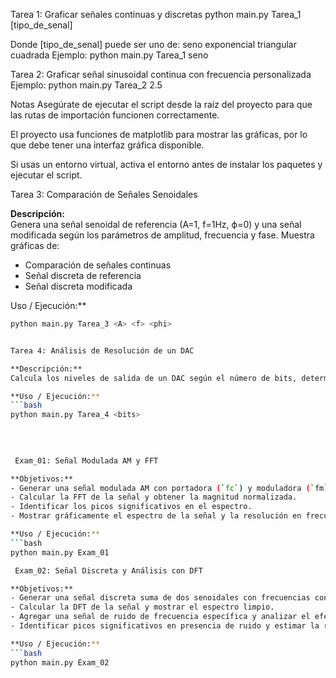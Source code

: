 
Tarea 1: Graficar señales continuas y discretas
python main.py Tarea_1 [tipo_de_senal]

Donde [tipo_de_senal] puede ser uno de:
    seno
    exponencial
    triangular
    cuadrada
Ejemplo:
    python main.py Tarea_1 seno

Tarea 2: Graficar señal sinusoidal continua con frecuencia personalizada
Ejemplo:
    python main.py Tarea_2 2.5

Notas
Asegúrate de ejecutar el script desde la raíz del proyecto para que las rutas de importación funcionen correctamente.

El proyecto usa funciones de matplotlib para mostrar las gráficas, por lo que debe tener una interfaz gráfica disponible.

Si usas un entorno virtual, activa el entorno antes de instalar los paquetes y ejecutar el script.


Tarea 3: Comparación de Señales Senoidales

**Descripción:**  
Genera una señal senoidal de referencia (A=1, f=1Hz, ϕ=0) y una señal modificada según los parámetros de amplitud, frecuencia y fase. Muestra gráficas de:

- Comparación de señales continuas
- Señal discreta de referencia
- Señal discreta modificada

Uso / Ejecución:**
```bash
python main.py Tarea_3 <A> <f> <phi>


Tarea 4: Análisis de Resolución de un DAC

**Descripción:**  
Calcula los niveles de salida de un DAC según el número de bits, determina el tamaño de paso y la resolución porcentual, y grafica la señal resultante.

**Uso / Ejecución:**
```bash
python main.py Tarea_4 <bits>

 
 
 
 Exam_01: Señal Modulada AM y FFT

**Objetivos:**  
- Generar una señal modulada AM con portadora (`fc`) y moduladora (`fm`).  
- Calcular la FFT de la señal y obtener la magnitud normalizada.  
- Identificar los picos significativos en el espectro.  
- Mostrar gráficamente el espectro de la señal y la resolución en frecuencia (Δf).  

**Uso / Ejecución:**
```bash
python main.py Exam_01

 Exam_02: Señal Discreta y Análisis con DFT

**Objetivos:**  
- Generar una señal discreta suma de dos senoidales con frecuencias conocidas (`f1`, `f2`).  
- Calcular la DFT de la señal y mostrar el espectro limpio.  
- Agregar una señal de ruido de frecuencia específica y analizar el efecto en el espectro.  
- Identificar picos significativos en presencia de ruido y estimar la resolución en frecuencia (Δf = fs / N).  

**Uso / Ejecución:**
```bash
python main.py Exam_02
